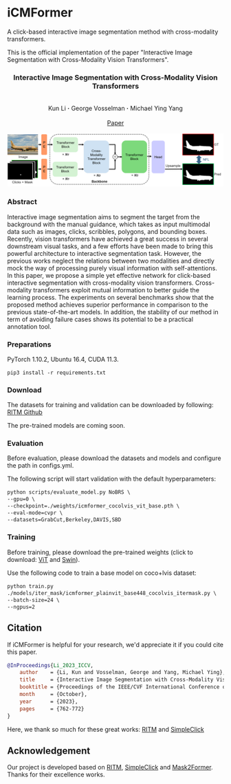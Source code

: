 # iCMFormer
A click-based interactive image segmentation method with cross-modality transformers.

This is the official implementation of the paper "Interactive Image Segmentation with Cross-Modality Vision Transformers".

### <p align="center"> Interactive Image Segmentation with Cross-Modality Vision Transformers
<br>

<div align="center">
  Kun&nbsp;Li</a> <b>&middot;</b>
  George&nbsp;Vosselman</a> <b>&middot;</b>
  Michael Ying&nbsp;Yang</a>
  <br> <br>
  <a href="https://openaccess.thecvf.com/content/ICCV2023W/NIVT/html/Li_Interactive_Image_Segmentation_with_Cross-Modality_Vision_Transformers_ICCVW_2023_paper.html" target="_blank">Paper</a>
</div>
</br>

<div align=center><img src="assets/iCMFormer.png" /></div>

### Abstract

Interactive image segmentation aims to segment the target from the background with the manual guidance, which takes as input multimodal data such as images, clicks, scribbles, polygons, and bounding boxes. Recently, vision transformers have achieved a great success in several downstream visual tasks, and a few efforts have been made to bring this powerful architecture to interactive segmentation task. However, the previous works neglect the relations between two modalities and directly mock the way of processing purely visual information with self-attentions. In this paper, we propose a simple yet effective network for click-based interactive segmentation with cross-modality vision transformers. Cross-modality transformers exploit mutual information to better guide the learning process. The experiments on several benchmarks show that the proposed method achieves superior performance in comparison to the previous state-of-the-art models. In addition, the stability of our method in term of avoiding failure cases shows its potential to be a practical annotation tool.

### Preparations

PyTorch 1.10.2, Ubuntu 16.4, CUDA 11.3.

```
pip3 install -r requirements.txt
```

### Download

The datasets for training and validation can be downloaded by following: [RITM Github](https://github.com/saic-vul/ritm_interactive_segmentation)

The pre-trained models are coming soon.

### Evaluation

Before evaluation, please download the datasets and models and configure the path in configs.yml.

The following script will start validation with the default hyperparameters:

```
python scripts/evaluate_model.py NoBRS \
--gpu=0 \
--checkpoint=./weights/icmformer_cocolvis_vit_base.pth \
--eval-mode=cvpr \
--datasets=GrabCut,Berkeley,DAVIS,SBD
```

### Training

Before training, please download the pre-trained weights (click to download: [ViT](https://dl.fbaipublicfiles.com/mae/pretrain) and [Swin](https://github.com/microsoft/Swin-Transformer)).

Use the following code to train a base model on coco+lvis dataset:

```
python train.py ./models/iter_mask/icmformer_plainvit_base448_cocolvis_itermask.py \
--batch-size=24 \
--ngpus=2
```


## Citation
If iCMFormer is helpful for your research, we'd appreciate it if you could cite this paper.
~~~bibtex
@InProceedings{Li_2023_ICCV,
    author    = {Li, Kun and Vosselman, George and Yang, Michael Ying},
    title     = {Interactive Image Segmentation with Cross-Modality Vision Transformers},
    booktitle = {Proceedings of the IEEE/CVF International Conference on Computer Vision (ICCV) Workshops},
    month     = {October},
    year      = {2023},
    pages     = {762-772}
}
~~~

Here, we thank so much for these great works:  [RITM](https://github.com/SamsungLabs/ritm_interactive_segmentation) and [SimpleClick](https://github.com/uncbiag/SimpleClick)

## Acknowledgement
Our project is developed based on [RITM](https://github.com/saic-vul/ritm_interactive_segmentation), [SimpleClick](https://github.com/uncbiag/SimpleClick) and [Mask2Former](https://github.com/facebookresearch/Mask2Former). Thanks for their excellence works.
